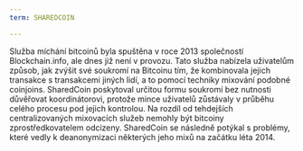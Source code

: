 ```yaml
---
term: SHAREDCOIN

---
```

Služba míchání bitcoinů byla spuštěna v roce 2013 společností Blockchain.info, ale dnes již není v provozu. Tato služba nabízela uživatelům způsob, jak zvýšit své soukromí na Bitcoinu tím, že kombinovala jejich transakce s transakcemi jiných lidí, a to pomocí techniky mixování podobné coinjoins. SharedCoin poskytoval určitou formu soukromí bez nutnosti důvěřovat koordinátorovi, protože mince uživatelů zůstávaly v průběhu celého procesu pod jejich kontrolou. Na rozdíl od tehdejších centralizovaných mixovacích služeb nemohly být bitcoiny zprostředkovatelem odcizeny. SharedCoin se následně potýkal s problémy, které vedly k deanonymizaci některých jeho mixů na začátku léta 2014.